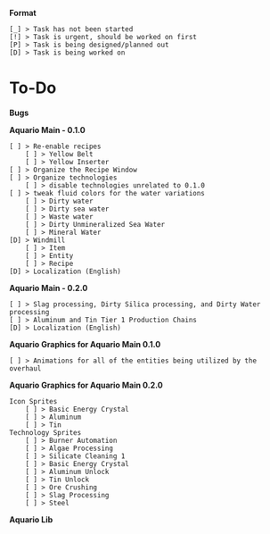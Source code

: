 **Format**
```
[_] > Task has not been started
[!] > Task is urgent, should be worked on first
[P] > Task is being designed/planned out
[D] > Task is being worked on
```

# To-Do
**Bugs**

**Aquario Main - 0.1.0**
```
[ ] > Re-enable recipes
    [ ] > Yellow Belt
    [ ] > Yellow Inserter
[ ] > Organize the Recipe Window
[ ] > Organize technologies
    [ ] > disable technologies unrelated to 0.1.0
[ ] > tweak fluid colors for the water variations
    [ ] > Dirty water
    [ ] > Dirty sea water
    [ ] > Waste water
    [ ] > Dirty Unmineralized Sea Water
    [ ] > Mineral Water
[D] > Windmill
    [ ] > Item
    [ ] > Entity
    [ ] > Recipe
[D] > Localization (English)
```

**Aquario Main - 0.2.0**
```
[ ] > Slag processing, Dirty Silica processing, and Dirty Water processing
[ ] > Aluminum and Tin Tier 1 Production Chains
[D] > Localization (English)
```

**Aquario Graphics for Aquario Main 0.1.0**
```
[ ] > Animations for all of the entities being utilized by the overhaul
```

**Aquario Graphics for Aquario Main 0.2.0**
```
Icon Sprites
    [ ] > Basic Energy Crystal
    [ ] > Aluminum
    [ ] > Tin
Technology Sprites
    [ ] > Burner Automation
    [ ] > Algae Processing
    [ ] > Silicate Cleaning 1
    [ ] > Basic Energy Crystal
    [ ] > Aluminum Unlock
    [ ] > Tin Unlock
    [ ] > Ore Crushing
    [ ] > Slag Processing
    [ ] > Steel
```

**Aquario Lib**
```
```